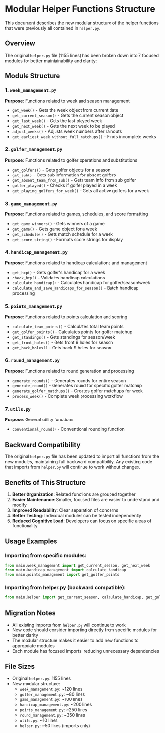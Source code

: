 # Modular Helper Functions Structure

This document describes the new modular structure of the helper functions that were previously all contained in `helper.py`.

## Overview

The original `helper.py` file (1155 lines) has been broken down into 7 focused modules for better maintainability and clarity:

## Module Structure

### 1. `week_management.py`
**Purpose**: Functions related to week and season management
- `get_week()` - Gets the week object from current date
- `get_current_season()` - Gets the current season object
- `get_last_week()` - Gets the last played week
- `get_next_week()` - Gets the next week to be played
- `adjust_weeks()` - Adjusts week numbers after rainouts
- `get_earliest_week_without_full_matchups()` - Finds incomplete weeks

### 2. `golfer_management.py`
**Purpose**: Functions related to golfer operations and substitutions
- `get_golfers()` - Gets golfer objects for a season
- `get_sub()` - Gets sub information for absent golfers
- `get_absent_team_from_sub()` - Gets team info from sub golfer
- `golfer_played()` - Checks if golfer played in a week
- `get_playing_golfers_for_week()` - Gets all active golfers for a week

### 3. `game_management.py`
**Purpose**: Functions related to games, schedules, and score formatting
- `get_game_winners()` - Gets winners of a game
- `get_game()` - Gets game object for a week
- `get_schedule()` - Gets match schedule for a week
- `get_score_string()` - Formats score strings for display

### 4. `handicap_management.py`
**Purpose**: Functions related to handicap calculations and management
- `get_hcp()` - Gets golfer's handicap for a week
- `check_hcp()` - Validates handicap calculations
- `calculate_handicap()` - Calculates handicap for golfer/season/week
- `calculate_and_save_handicaps_for_season()` - Batch handicap processing

### 5. `points_management.py`
**Purpose**: Functions related to points calculation and scoring
- `calculate_team_points()` - Calculates total team points
- `get_golfer_points()` - Calculates points for golfer matchup
- `get_standings()` - Gets standings for season/week
- `get_front_holes()` - Gets front 9 holes for season
- `get_back_holes()` - Gets back 9 holes for season

### 6. `round_management.py`
**Purpose**: Functions related to round generation and processing
- `generate_rounds()` - Generates rounds for entire season
- `generate_round()` - Generates round for specific golfer matchup
- `generate_golfer_matchups()` - Creates golfer matchups for week
- `process_week()` - Complete week processing workflow

### 7. `utils.py`
**Purpose**: General utility functions
- `conventional_round()` - Conventional rounding function

## Backward Compatibility

The original `helper.py` file has been updated to import all functions from the new modules, maintaining full backward compatibility. Any existing code that imports from `helper.py` will continue to work without changes.

## Benefits of This Structure

1. **Better Organization**: Related functions are grouped together
2. **Easier Maintenance**: Smaller, focused files are easier to understand and modify
3. **Improved Readability**: Clear separation of concerns
4. **Better Testing**: Individual modules can be tested independently
5. **Reduced Cognitive Load**: Developers can focus on specific areas of functionality

## Usage Examples

### Importing from specific modules:
```python
from main.week_management import get_current_season, get_next_week
from main.handicap_management import calculate_handicap
from main.points_management import get_golfer_points
```

### Importing from helper.py (backward compatible):
```python
from main.helper import get_current_season, calculate_handicap, get_golfer_points
```

## Migration Notes

- All existing imports from `helper.py` will continue to work
- New code should consider importing directly from specific modules for better clarity
- The modular structure makes it easier to add new functions to appropriate modules
- Each module has focused imports, reducing unnecessary dependencies

## File Sizes

- Original `helper.py`: 1155 lines
- New modular structure:
  - `week_management.py`: ~120 lines
  - `golfer_management.py`: ~80 lines
  - `game_management.py`: ~100 lines
  - `handicap_management.py`: ~200 lines
  - `points_management.py`: ~250 lines
  - `round_management.py`: ~350 lines
  - `utils.py`: ~10 lines
  - `helper.py`: ~50 lines (imports only)